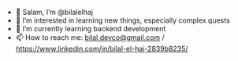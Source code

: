 - 👋 Salam, I’m @bilalelhaj
- 👀 I’m interested in learning new things, especially complex quests
- 🌱 I’m currently learning backend development
- 📫 How to reach me: bilal.devco@gmail.com / https://www.linkedin.com/in/bilal-el-haj-2839b8235/
